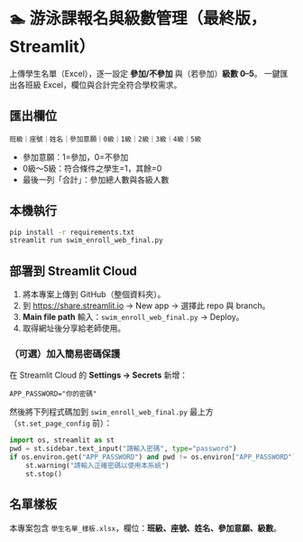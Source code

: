 # 🏊 游泳課報名與級數管理（最終版，Streamlit）

上傳學生名單（Excel），逐一設定 **參加/不參加** 與（若參加）**級數 0–5**。
一鍵匯出各班級 Excel，欄位與合計完全符合學校需求。

## 匯出欄位
```
班級｜座號｜姓名｜參加意願｜0級｜1級｜2級｜3級｜4級｜5級
```
- 參加意願：1=參加，0=不參加
- 0級～5級：符合條件之學生=1，其餘=0
- 最後一列「合計」：參加總人數與各級人數

## 本機執行
```bash
pip install -r requirements.txt
streamlit run swim_enroll_web_final.py
```

## 部署到 Streamlit Cloud
1. 將本專案上傳到 GitHub（整個資料夾）。
2. 到 https://share.streamlit.io → New app → 選擇此 repo 與 branch。
3. **Main file path** 輸入：`swim_enroll_web_final.py` → Deploy。
4. 取得網址後分享給老師使用。

### （可選）加入簡易密碼保護
在 Streamlit Cloud 的 **Settings → Secrets** 新增：
```
APP_PASSWORD="你的密碼"
```
然後將下列程式碼加到 `swim_enroll_web_final.py` 最上方（`st.set_page_config` 前）：
```python
import os, streamlit as st
pwd = st.sidebar.text_input("請輸入密碼", type="password")
if os.environ.get("APP_PASSWORD") and pwd != os.environ["APP_PASSWORD"]:
    st.warning("請輸入正確密碼以使用本系統")
    st.stop()
```

## 名單樣板
本專案包含 `學生名單_樣板.xlsx`，欄位：**班級、座號、姓名、參加意願、級數**。

